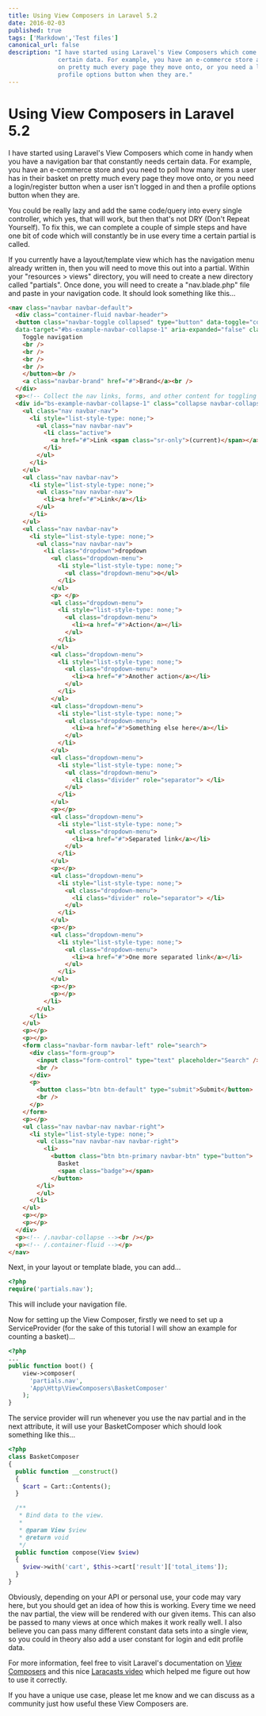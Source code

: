 ```yaml
---
title: Using View Composers in Laravel 5.2
date: 2016-02-03
published: true
tags: ['Markdown','Test files']
canonical_url: false
description: "I have started using Laravel's View Composers which come in handy when you have a navigation bar that constantly needs
              certain data. For example, you have an e-commerce store and you need to poll how many items a user has in their basket
              on pretty much every page they move onto, or you need a login/register button when a user isn't logged in and then a
              profile options button when they are."
---
```


# Using View Composers in Laravel 5.2

I have started using Laravel's View Composers which come in handy when you have a navigation bar that constantly needs
certain data. For example, you have an e-commerce store and you need to poll how many items a user has in their basket
on pretty much every page they move onto, or you need a login/register button when a user isn't logged in and then a
profile options button when they are.

You could be really lazy and add the same code/query into every single controller, which yes, that will work, but then
that's not DRY (Don't Repeat Yourself). To fix this, we can complete a couple of simple steps and have one bit of code
which will constantly be in use every time a certain partial is called.

If you currently have a layout/template view which has the navigation menu already written in, then you will need to
move this out into a partial. Within your "resources > views" directory, you will need to create a new directory called
"partials". Once done, you will need to create a "nav.blade.php" file and paste in your navigation code. It should look
something like this...

```html
<nav class="navbar navbar-default">
  <div class="container-fluid navbar-header">
  <button class="navbar-toggle collapsed" type="button" data-toggle="collapse"
  data-target="#bs-example-navbar-collapse-1" aria-expanded="false" class="sr-only">
    Toggle navigation
    <br />
    <br />
    <br />
    <br />
    </button><br />
    <a class="navbar-brand" href="#">Brand</a><br />
  </div>
  <p><!-- Collect the nav links, forms, and other content for toggling --><br /></p>
  <div id="bs-example-navbar-collapse-1" class="collapse navbar-collapse">
    <ul class="nav navbar-nav">
      <li style="list-style-type: none;">
        <ul class="nav navbar-nav">
          <li class="active">
            <a href="#">Link <span class="sr-only">(current)</span></a>
          </li>
        </ul>
      </li>
    </ul>
    <ul class="nav navbar-nav">
      <li style="list-style-type: none;">
        <ul class="nav navbar-nav">
          <li><a href="#">Link</a></li>
        </ul>
      </li>
    </ul>
    <ul class="nav navbar-nav">
      <li style="list-style-type: none;">
        <ul class="nav navbar-nav">
          <li class="dropdown">dropdown
            <ul class="dropdown-menu">
              <li style="list-style-type: none;">
                <ul class="dropdown-menu">o</ul>
              </li>
            </ul>
            <p> </p>
            <ul class="dropdown-menu">
              <li style="list-style-type: none;">
                <ul class="dropdown-menu">
                  <li><a href="#">Action</a></li>
                </ul>
              </li>
            </ul>
            <ul class="dropdown-menu">
              <li style="list-style-type: none;">
                <ul class="dropdown-menu">
                  <li><a href="#">Another action</a></li>
                </ul>
              </li>
            </ul>
            <ul class="dropdown-menu">
              <li style="list-style-type: none;">
                <ul class="dropdown-menu">
                  <li><a href="#">Something else here</a></li>
                </ul>
              </li>
            </ul>
            <ul class="dropdown-menu">
              <li style="list-style-type: none;">
                <ul class="dropdown-menu">
                  <li class="divider" role="separator"> </li>
                </ul>
              </li>
            </ul>
            <p></p>
            <ul class="dropdown-menu">
              <li style="list-style-type: none;">
                <ul class="dropdown-menu">
                  <li><a href="#">Separated link</a></li>
                </ul>
              </li>
            </ul>
            <p></p>
            <ul class="dropdown-menu">
              <li style="list-style-type: none;">
                <ul class="dropdown-menu">
                  <li class="divider" role="separator"> </li>
                </ul>
              </li>
            </ul>
            <p></p>
            <ul class="dropdown-menu">
              <li style="list-style-type: none;">
                <ul class="dropdown-menu">
                  <li><a href="#">One more separated link</a></li>
                </ul>
              </li>
            </ul>
            <p></p>
            <p></p>
          </li>
        </ul>
      </li>
    </ul>
    <p></p>
    <p></p>
    <form class="navbar-form navbar-left" role="search">
      <div class="form-group">
        <input class="form-control" type="text" placeholder="Search" />
        <br />
      </div>
      <p>
        <button class="btn btn-default" type="submit">Submit</button>
        <br />
      </p>
    </form>
    <p></p>
    <ul class="nav navbar-nav navbar-right">
      <li style="list-style-type: none;">
        <ul class="nav navbar-nav navbar-right">
          <li>
            <button class="btn btn-primary navbar-btn" type="button">
              Basket
              <span class="badge"></span>
            </button>
        </li>
        </ul>
      </li>
    </ul>
    <p></p>
    <p></p>
  </div>
  <p><!-- /.navbar-collapse --><br /></p>
  <p><!-- /.container-fluid --></p>
</nav>
```

Next, in your layout or template blade, you can add...
```php
<?php
require('partials.nav');
```

This will include your navigation file.

Now for setting up the View Composer, firstly we need to set up a ServiceProvider (for the sake of this tutorial I will
show an example for counting a basket)...

```php
<?php
...
public function boot() {
    view->composer(
      'partials.nav',
      'App\Http\ViewComposers\BasketComposer'
    );
}
```

The service provider will run whenever you use the nav partial and in the next attribute, it will use your
BasketComposer which should look something like this...

```php
<?php
class BasketComposer
{
  public function __construct()
  {
    $cart = Cart::Contents();
  }

  /**
   * Bind data to the view.
   *
   * @param View $view
   * @return void
   */
  public function compose(View $view)
  {
    $view->with('cart', $this->cart['result']['total_items']);
  }
}
```

Obviously, depending on your API or personal use, your code may vary here, but you should get an idea of how this is working. Every time we need the nav partial, the view will be rendered with our given items. This can also be passed to many views at once which makes it work really well. I also believe you can pass many different constant data sets into a single view, so you could in theory also add a user constant for login and edit profile data.

For more information, feel free to visit Laravel's documentation on [View Composers](https://laravel.com/docs/5.2/views#view-composers) and this nice [Laracasts video](https://laracasts.com/series/laravel-5-fundamentals/episodes/25) which helped me figure out how to use it correctly.

If you have a unique use case, please let me know and we can discuss as a community just how useful these View Composers are.
